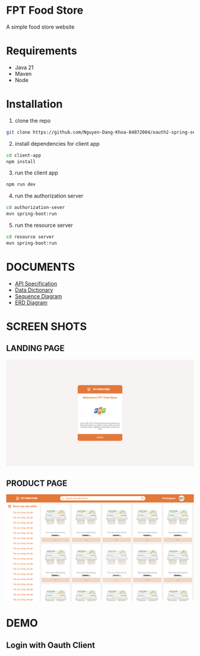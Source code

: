 # FPT Food Store
A simple food store website 
# Requirements
+ Java 21
+ Maven
+ Node 
# Installation
1. clone the repo
```bash
git clone https://github.com/Nguyen-Dang-Khoa-04072004/oauth2-spring-security
```
2. install dependencies for client app
```bash
cd client-app
npm install
```
3. run the client app
```bash
npm run dev
```
4. run the authorization server
```bash
cd authorization-sever
mvn spring-boot:run
```
5. run the resource server
```bash
cd resource server
mvn spring-boot:run
```
# DOCUMENTS
+ [API Specification](./docs/API.md)
+ [Data Dictionary](./docs/data-dictionary.md)
+ [Sequence Diagram](./images/sequence-diagram.png)
+ [ERD Diagram](./images/erd-diagram-v1.png)

# SCREEN SHOTS
## LANDING PAGE
![Landing Page](./images/screen-shot-1.png)
## PRODUCT PAGE
![Product Page](./images/screen-shot-2.png)
# DEMO 
## Login with Oauth Client